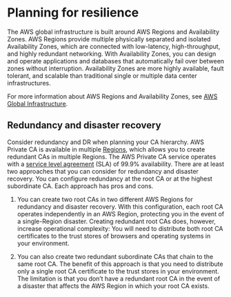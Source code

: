 # Planning for resilience<a name="disaster-recovery-resilience"></a>

The AWS global infrastructure is built around AWS Regions and Availability Zones\. AWS Regions provide multiple physically separated and isolated Availability Zones, which are connected with low\-latency, high\-throughput, and highly redundant networking\. With Availability Zones, you can design and operate applications and databases that automatically fail over between zones without interruption\. Availability Zones are more highly available, fault tolerant, and scalable than traditional single or multiple data center infrastructures\. 

For more information about AWS Regions and Availability Zones, see [AWS Global Infrastructure](http://aws.amazon.com/about-aws/global-infrastructure/)\.

## Redundancy and disaster recovery<a name="disaster-recovery"></a>

Consider redundancy and DR when planning your CA hierarchy\. AWS Private CA is available in multiple [Regions](https://docs.aws.amazon.com/general/latest/gr/pca.html), which allows you to create redundant CAs in multiple Regions\. The AWS Private CA service operates with a [service level agreement](https://aws.amazon.com/certificate-manager/private-certificate-authority/sla/) \(SLA\) of 99\.9% availability\. There are at least two approaches that you can consider for redundancy and disaster recovery\. You can configure redundancy at the root CA or at the highest subordinate CA\. Each approach has pros and cons\. 

1. You can create two root CAs in two different AWS Regions for redundancy and disaster recovery\. With this configuration, each root CA operates independently in an AWS Region, protecting you in the event of a single\-Region disaster\. Creating redundant root CAs does, however, increase operational complexity: You will need to distribute both root CA certificates to the trust stores of browsers and operating systems in your environment\. 

1. You can also create two redundant subordinate CAs that chain to the same root CA\. The benefit of this approach is that you need to distribute only a single root CA certificate to the trust stores in your environment\. The limitation is that you don’t have a redundant root CA in the event of a disaster that affects the AWS Region in which your root CA exists\.